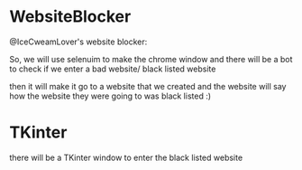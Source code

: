# WebsiteBlocker
@IceCweamLover's website blocker:



So, we will use selenuim to make the chrome window
and there will be a bot to check if we enter a bad website/ black listed website

then it will make it go to a website that we created
and the website will say how the website they were going to was black listed
:)

# TKinter

there will be a TKinter window to enter the black listed website
